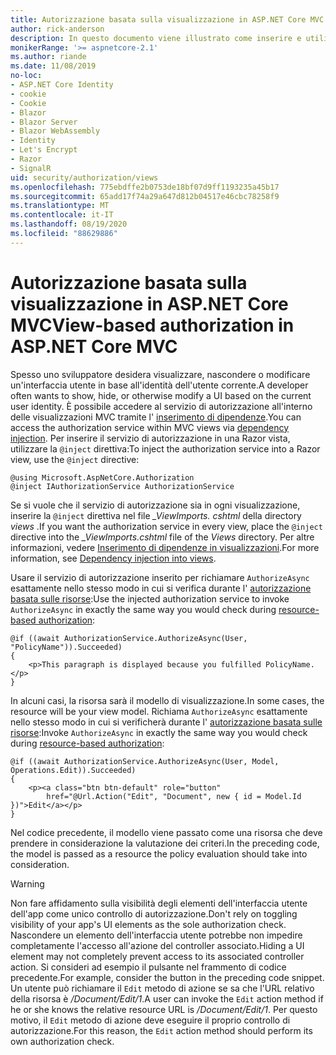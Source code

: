```yaml
---
title: Autorizzazione basata sulla visualizzazione in ASP.NET Core MVC
author: rick-anderson
description: In questo documento viene illustrato come inserire e utilizzare il servizio di autorizzazione all'interno di una Razor vista ASP.NET Core.
monikerRange: '>= aspnetcore-2.1'
ms.author: riande
ms.date: 11/08/2019
no-loc:
- ASP.NET Core Identity
- cookie
- Cookie
- Blazor
- Blazor Server
- Blazor WebAssembly
- Identity
- Let's Encrypt
- Razor
- SignalR
uid: security/authorization/views
ms.openlocfilehash: 775ebdffe2b0753de18bf07d9ff1193235a45b17
ms.sourcegitcommit: 65add17f74a29a647d812b04517e46cbc78258f9
ms.translationtype: MT
ms.contentlocale: it-IT
ms.lasthandoff: 08/19/2020
ms.locfileid: "88629886"
---
```

# <a name="view-based-authorization-in-aspnet-core-mvc"></a><span data-ttu-id="cb543-103">Autorizzazione basata sulla visualizzazione in ASP.NET Core MVC</span><span class="sxs-lookup"><span data-stu-id="cb543-103">View-based authorization in ASP.NET Core MVC</span></span>

<span data-ttu-id="cb543-104">Spesso uno sviluppatore desidera visualizzare, nascondere o modificare un'interfaccia utente in base all'identità dell'utente corrente.</span><span class="sxs-lookup"><span data-stu-id="cb543-104">A developer often wants to show, hide, or otherwise modify a UI based on the current user identity.</span></span> <span data-ttu-id="cb543-105">È possibile accedere al servizio di autorizzazione all'interno delle visualizzazioni MVC tramite l' [inserimento di dipendenze](xref:fundamentals/dependency-injection).</span><span class="sxs-lookup"><span data-stu-id="cb543-105">You can access the authorization service within MVC views via [dependency injection](xref:fundamentals/dependency-injection).</span></span> <span data-ttu-id="cb543-106">Per inserire il servizio di autorizzazione in una Razor vista, utilizzare la `@inject` direttiva:</span><span class="sxs-lookup"><span data-stu-id="cb543-106">To inject the authorization service into a Razor view, use the `@inject` directive:</span></span>

```cshtml
@using Microsoft.AspNetCore.Authorization
@inject IAuthorizationService AuthorizationService
```

<span data-ttu-id="cb543-107">Se si vuole che il servizio di autorizzazione sia in ogni visualizzazione, inserire la `@inject` direttiva nel file *_ViewImports. cshtml* della directory *views* .</span><span class="sxs-lookup"><span data-stu-id="cb543-107">If you want the authorization service in every view, place the `@inject` directive into the *_ViewImports.cshtml* file of the *Views* directory.</span></span> <span data-ttu-id="cb543-108">Per altre informazioni, vedere [Inserimento di dipendenze in visualizzazioni](xref:mvc/views/dependency-injection).</span><span class="sxs-lookup"><span data-stu-id="cb543-108">For more information, see [Dependency injection into views](xref:mvc/views/dependency-injection).</span></span>

<span data-ttu-id="cb543-109">Usare il servizio di autorizzazione inserito per richiamare `AuthorizeAsync` esattamente nello stesso modo in cui si verifica durante l' [autorizzazione basata sulle risorse](xref:security/authorization/resourcebased#security-authorization-resource-based-imperative):</span><span class="sxs-lookup"><span data-stu-id="cb543-109">Use the injected authorization service to invoke `AuthorizeAsync` in exactly the same way you would check during [resource-based authorization](xref:security/authorization/resourcebased#security-authorization-resource-based-imperative):</span></span>

```cshtml
@if ((await AuthorizationService.AuthorizeAsync(User, "PolicyName")).Succeeded)
{
    <p>This paragraph is displayed because you fulfilled PolicyName.</p>
}
```

<span data-ttu-id="cb543-110">In alcuni casi, la risorsa sarà il modello di visualizzazione.</span><span class="sxs-lookup"><span data-stu-id="cb543-110">In some cases, the resource will be your view model.</span></span> <span data-ttu-id="cb543-111">Richiama `AuthorizeAsync` esattamente nello stesso modo in cui si verificherà durante l' [autorizzazione basata sulle risorse](xref:security/authorization/resourcebased#security-authorization-resource-based-imperative):</span><span class="sxs-lookup"><span data-stu-id="cb543-111">Invoke `AuthorizeAsync` in exactly the same way you would check during [resource-based authorization](xref:security/authorization/resourcebased#security-authorization-resource-based-imperative):</span></span>

```cshtml
@if ((await AuthorizationService.AuthorizeAsync(User, Model, Operations.Edit)).Succeeded)
{
    <p><a class="btn btn-default" role="button"
        href="@Url.Action("Edit", "Document", new { id = Model.Id })">Edit</a></p>
}
```

<span data-ttu-id="cb543-112">Nel codice precedente, il modello viene passato come una risorsa che deve prendere in considerazione la valutazione dei criteri.</span><span class="sxs-lookup"><span data-stu-id="cb543-112">In the preceding code, the model is passed as a resource the policy evaluation should take into consideration.</span></span>

> [!WARNING]
> <span data-ttu-id="cb543-113">Non fare affidamento sulla visibilità degli elementi dell'interfaccia utente dell'app come unico controllo di autorizzazione.</span><span class="sxs-lookup"><span data-stu-id="cb543-113">Don't rely on toggling visibility of your app's UI elements as the sole authorization check.</span></span> <span data-ttu-id="cb543-114">Nascondere un elemento dell'interfaccia utente potrebbe non impedire completamente l'accesso all'azione del controller associato.</span><span class="sxs-lookup"><span data-stu-id="cb543-114">Hiding a UI element may not completely prevent access to its associated controller action.</span></span> <span data-ttu-id="cb543-115">Si consideri ad esempio il pulsante nel frammento di codice precedente.</span><span class="sxs-lookup"><span data-stu-id="cb543-115">For example, consider the button in the preceding code snippet.</span></span> <span data-ttu-id="cb543-116">Un utente può richiamare il `Edit` metodo di azione se sa che l'URL relativo della risorsa è */Document/Edit/1*.</span><span class="sxs-lookup"><span data-stu-id="cb543-116">A user can invoke the `Edit` action method if he or she knows the relative resource URL is */Document/Edit/1*.</span></span> <span data-ttu-id="cb543-117">Per questo motivo, il `Edit` metodo di azione deve eseguire il proprio controllo di autorizzazione.</span><span class="sxs-lookup"><span data-stu-id="cb543-117">For this reason, the `Edit` action method should perform its own authorization check.</span></span>
